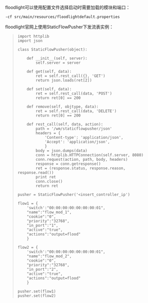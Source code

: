 floodlight可以使用配置文件选择启动时需要加载的模块和端口：

    -cf src/main/resources/floodlightdefault.properties

floodlight官网上使用StaticFlowPusher下发流表实例：

>     import httplib
>     import json
>      
>     class StaticFlowPusher(object):
>  
>         def __init__(self, server):
>             self.server = server
>  
>         def get(self, data):
>             ret = self.rest_call({}, 'GET')
>             return json.loads(ret[2])
>  
>         def set(self, data):
>             ret = self.rest_call(data, 'POST')
>             return ret[0] == 200
>  
>         def remove(self, objtype, data):
>             ret = self.rest_call(data, 'DELETE')
>             return ret[0] == 200
>  
>         def rest_call(self, data, action):
>             path = '/wm/staticflowpusher/json'
>             headers = {
>                 'Content-type': 'application/json',
>                 'Accept': 'application/json',
>                 }
>             body = json.dumps(data)
>             conn = httplib.HTTPConnection(self.server, 8080)
>             conn.request(action, path, body, headers)
>             response = conn.getresponse()
>             ret = (response.status, response.reason, response.read())
>             print ret
>             conn.close()
>             return ret
>  
>     pusher = StaticFlowPusher('<insert_controller_ip')
>      
>     flow1 = {
>         'switch':"00:00:00:00:00:00:00:01",
>         "name":"flow_mod_1",
>         "cookie":"0",
>         "priority":"32768",
>         "in_port":"1",
>         "active":"true",
>         "actions":"output=flood"
>         }
>      
>     flow2 = {
>         'switch':"00:00:00:00:00:00:00:01",
>         "name":"flow_mod_2",
>         "cookie":"0",
>         "priority":"32768",
>         "in_port":"2",
>         "active":"true",
>         "actions":"output=flood"
>         }
>      
>     pusher.set(flow1)
>     pusher.set(flow2)